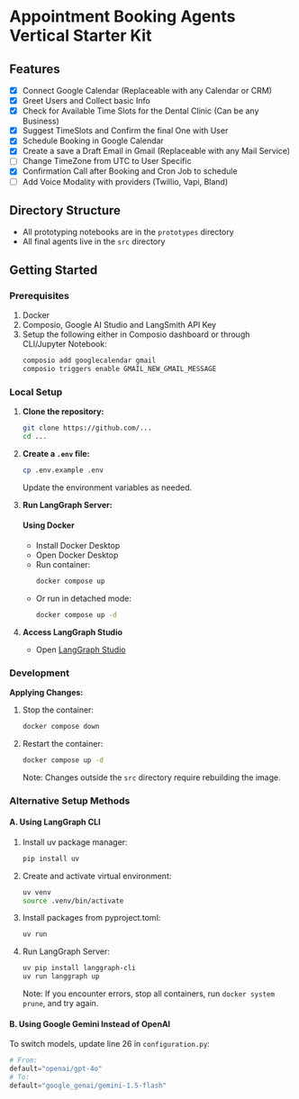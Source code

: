 # Appointment Booking Agents Vertical Starter Kit

## Features

- [x] Connect Google Calendar (Replaceable with any Calendar or CRM)
- [x] Greet Users and Collect basic Info
- [x] Check for Available Time Slots for the Dental Clinic (Can be any Business)
- [x] Suggest TimeSlots and Confirm the final One with User
- [x] Schedule Booking in Google Calendar
- [x] Create a save a Draft Email in Gmail (Replaceable with any Mail Service)
- [ ] Change TimeZone from UTC to User Specific
- [x] Confirmation Call after Booking and Cron Job to schedule
- [ ] Add Voice Modality with providers (Twillio, Vapi, Bland)

## Directory Structure

- All prototyping notebooks are in the `prototypes` directory
- All final agents live in the `src` directory

## Getting Started

### Prerequisites

1. Docker
2. Composio, Google AI Studio and LangSmith API Key
3. Setup the following either in Composio dashboard or through CLI/Jupyter Notebook:
   ```bash
   composio add googlecalendar gmail
   composio triggers enable GMAIL_NEW_GMAIL_MESSAGE
   ```

### Local Setup

1. **Clone the repository:**

   ```bash
   git clone https://github.com/...
   cd ...
   ```

2. **Create a `.env` file:**

   ```bash
   cp .env.example .env
   ```

   Update the environment variables as needed.

3. **Run LangGraph Server:**

   #### Using Docker

   - Install Docker Desktop
   - Open Docker Desktop
   - Run container:
     ```bash
     docker compose up
     ```
   - Or run in detached mode:
     ```bash
     docker compose up -d
     ```

4. **Access LangGraph Studio**
   - Open [LangGraph Studio](https://smith.langchain.com/studio/thread?baseUrl=http%3A%2F%2F127.0.0.1%3A8123)

### Development

**Applying Changes:**

1. Stop the container:
   ```bash
   docker compose down
   ```
2. Restart the container:
   ```bash
   docker compose up -d
   ```
   Note: Changes outside the `src` directory require rebuilding the image.

### Alternative Setup Methods

#### A. Using LangGraph CLI

1. Install uv package manager:

   ```bash
   pip install uv
   ```

2. Create and activate virtual environment:

   ```bash
   uv venv
   source .venv/bin/activate
   ```

3. Install packages from pyproject.toml:

   ```bash
   uv run
   ```

4. Run LangGraph Server:
   ```bash
   uv pip install langgraph-cli
   uv run langgraph up
   ```
   Note: If you encounter errors, stop all containers, run `docker system prune`, and try again.

#### B. Using Google Gemini Instead of OpenAI

To switch models, update line 26 in `configuration.py`:

```python
# From:
default="openai/gpt-4o"
# To:
default="google_genai/gemini-1.5-flash"
```

